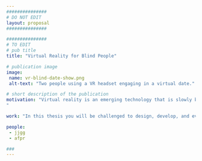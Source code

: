 ```yaml
---
###############
# DO NOT EDIT
layout: proposal
###############

###############
# TO EDIT
# pub title
title: "Virtual Reality for Blind People"

# publication image
image:
 name: vr-blind-date-show.png
 alt-text: "Two people using a VR headset engaging in a virtual date." # provide a short description for the image #a11y

# short description of the publication
motivation: "Virtual reality is an emerging technology that is slowly becoming available to the masses at affordable prices. VR is currently used in a variety of contexts: gaming, education, shopping, social spaces, employee training to name a few. As with any emerging technology, it is fundamental we ensure its accessibility. One of the major challenges blind people face is how to navigate virtual spaces. Prior work has focused on mimicking real-world techniques, such as a virtual white cane,  due to user familiarity. In virtual reality, locomotion techniques vary greatly from application to application (e.g. free teleportation, walk in place, analog stick, directional dashes, waypoint navigation). Blind users, in virtual environments will not have the same restrictions as in the real world, nor the restrictions sighted people have due to a lack of VR sickness (similar to motion sickness due to visual stimuli). We argue that this combination provides an opportunity to explore novel/fantastical mobility methods that are not possible otherwise.
"

work: "In this thesis you will be challenged to design, develop, and evaluate novel navigation techniques in VR for blind people. You will conduct user studies early on to engage participants in co-design sessions ensuring user engagement and representation. This work will conclude with a user study evaluating the developed set of navigation techniques."

people:
 - jjgg
 - afpr

###
---
```

